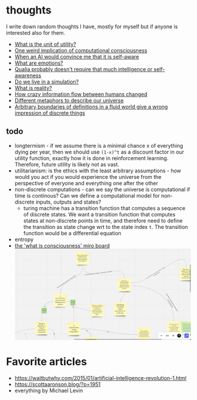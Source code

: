 # thoughts
I write down random thoughts I have, mostly for myself but if anyone is interested also for them.

- [What is the unit of utility?](unit_of_consciousness.md)
- [One weird implication of computational consciousness](sentient-movie.md)
- [When an AI would convince me that it is self-aware](self-aware-ai.md)
- [What are emotions?](emotions.md)
- [Qualia probably doesn't require that much intelligence or self-awareness](does-qualia-require-self-awareness.md)
- [Do we live in a simulation?](simulation-theory.md)
- [What is reality?](reality.md)
- [How crazy information flow between humans changed](information-network.md)
- [Different metaphors to describe our universe](different-metaphor-same-model.md)
- [Arbitrary boundaries of definitions in a fluid world give a wrong impression of discrete things](discrete-concepts-in-a-fluid-world.md)

## todo
- longtermism - if we assume there is a minimal chance x of everything dying per year, then we should use `(1-x)^t` as a discount factor in our utility function, exactly how it is done in reinforcement learning. Therefore, future utility is likely not as vast.
- utilitarianism: is the ethics with the least arbitrary assumptions - how would you act if you would experience the universe from the perspective of everyone and everything one after the other
- non-discrete computations - can we say the universe is computational if time is continous? Can we define a computational model for non-discrete inputs, outputs and states?
  - turing machine has a transition function that computes a sequence of discrete states. We want a transition function that computes states at non-discrete points in time, and therefore need to define the transition as state change wrt to the state index `t`. The transition function would be a differential equation
- entropy
- [the 'what is consciousness' miro board](https://miro.com/app/board/uXjVMtbLEJw=/?share_link_id=755750042563)
  [![consciousness miro board](consciousness.png)](https://miro.com/app/board/uXjVMtbLEJw=/?share_link_id=755750042563)

# Favorite articles
- https://waitbutwhy.com/2015/01/artificial-intelligence-revolution-1.html
- https://scottaaronson.blog/?p=1951
- everything by Michael Levin